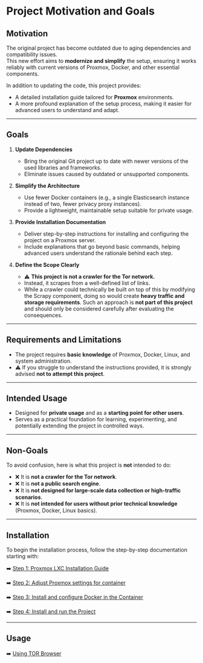 # Project Motivation and Goals

## Motivation

The original project has become outdated due to aging dependencies and compatibility issues.  
This new effort aims to **modernize and simplify** the setup, ensuring it works reliably with current versions of Proxmox, Docker, and other essential components.  

In addition to updating the code, this project provides:  
- A detailed installation guide tailored for **Proxmox** environments.  
- A more profound explanation of the setup process, making it easier for advanced users to understand and adapt.  

---

## Goals

1. **Update Dependencies**  
   - Bring the original Git project up to date with newer versions of the used libraries and frameworks.  
   - Eliminate issues caused by outdated or unsupported components.  

2. **Simplify the Architecture**  
   - Use fewer Docker containers (e.g., a single Elasticsearch instance instead of two, fewer privacy proxy instances).  
   - Provide a lightweight, maintainable setup suitable for private usage.  

3. **Provide Installation Documentation**  
   - Deliver step-by-step instructions for installing and configuring the project on a Proxmox server.  
   - Include explanations that go beyond basic commands, helping advanced users understand the rationale behind each step.  

4. **Define the Scope Clearly**  
   - ⚠️ **This project is not a crawler for the Tor network.**  
   - Instead, it scrapes from a well-defined list of links.  
   - While a crawler could technically be built on top of this by modifying the Scrapy component, doing so would create **heavy traffic and storage requirements**. Such an approach is **not part of this project** and should only be considered carefully after evaluating the consequences.  

---

## Requirements and Limitations

- The project requires **basic knowledge** of Proxmox, Docker, Linux, and system administration.  
- ⚠️ If you struggle to understand the instructions provided, it is strongly advised **not to attempt this project**.  

---

## Intended Usage

- Designed for **private usage** and as a **starting point for other users**.  
- Serves as a practical foundation for learning, experimenting, and potentially extending the project in controlled ways.  

---

## Non-Goals

To avoid confusion, here is what this project is **not** intended to do:  

- ❌ It is **not a crawler for the Tor network**.  
- ❌ It is **not a public search engine**.  
- ❌ It is **not designed for large-scale data collection or high-traffic scenarios**.  
- ❌ It is **not intended for users without prior technical knowledge** (Proxmox, Docker, Linux basics).  

---
## Installation

To begin the installation process, follow the step-by-step documentation starting with:  

➡️ [Step 1: Proxmox LXC Installation Guide](./docs/INSTALL-CONTAINER.md)  

➡️ [Step 2: Adjust Proxmox settings for container](./docs/INSTALL-ADJUST-MEMLOCK.md)

➡️ [Step 3: Install and configure Docker in the Container](./docs/INSTALL-DOCKER.md)

➡️ [Step 4: Install and run the Project](./docs/GET-REPOSITORY.md)

---
## Usage

➡️ [Using TOR Browser](./docs/README-USE.md)

